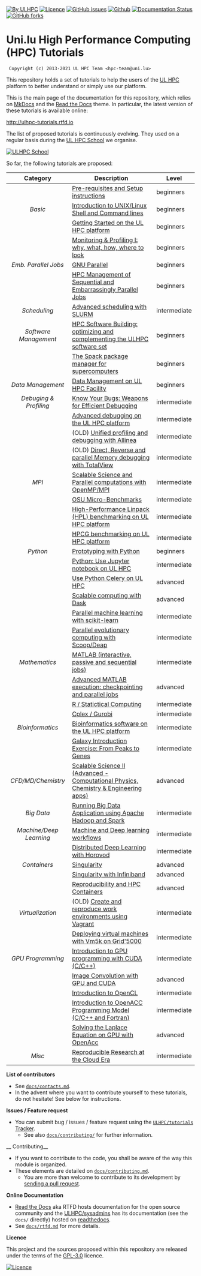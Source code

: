 [![By ULHPC](https://img.shields.io/badge/by-ULHPC-blue.svg)](https://hpc.uni.lu) [![Licence](https://img.shields.io/badge/license-GPL--3.0-blue.svg)](http://www.gnu.org/licenses/gpl-3.0.html) [![GitHub issues](https://img.shields.io/github/issues/ULHPC/tutorials.svg)](https://github.com/ULHPC/tutorials/issues/) [![Github](https://img.shields.io/badge/sources-github-green.svg)](https://github.com/ULHPC/tutorials/) [![Documentation Status](http://readthedocs.org/projects/ulhpc-tutorials/badge/?version=latest)](http://ulhpc-tutorials.readthedocs.io) [![GitHub forks](https://img.shields.io/github/stars/ULHPC/tutorials.svg?style=social&label=Star)](https://github.com/ULHPC/tutorials)

# Uni.lu High Performance Computing (HPC) Tutorials

     Copyright (c) 2013-2021 UL HPC Team <hpc-team@uni.lu>

This repository holds a set of tutorials to help the users of the [UL HPC](https://hpc.uni.lu) platform to better understand or simply use our platform.

This is the main page of the documentation for this repository, which relies on [MkDocs](http://www.mkdocs.org/) and the [Read the Docs](http://readthedocs.io) theme.
In particular, the latest version of these tutorials is available online:

<http://ulhpc-tutorials.rtfd.io>

The list of proposed tutorials is continuously evolving.
They used on a regular basis during the [UL HPC School](https://hpc.uni.lu/education/hpcschool) we organise.

[![ULHPC School](https://img.shields.io/badge/event-ULHPC--School--2021-green)](hpc-school.md)

So far, the following tutorials are proposed:

| **Category**            | **Description**                                                                                       | **Level**      |
| :----------:            | ----------------------------------------------------------------------------                          | -------------- |
|                         | [Pre-requisites and Setup instructions](setup/preliminaries/)                                         | beginners      |
| _Basic_                 | [Introduction to UNIX/Linux Shell and Command lines](linux-shell/)                                    | beginners      |
|                         | [Getting Started on the UL HPC platform](beginners/)                                                  | beginners      |
|                         | [Monitoring & Profiling I: why, what, how, where to look](basic/monitoring/)                          | beginners      |
| _Emb. Parallel Jobs_    | [GNU Parallel](sequential/manytasks-manynodes2/)                                                      | beginners      |
|                         | [HPC Management of Sequential and Embarrassingly Parallel Jobs](sequential/basics/)                   | beginners      |
| _Scheduling_            | [Advanced scheduling with SLURM](scheduling/advanced/)                                                | intermediate   |
| _Software Management_   | [HPC Software Building: optimizing and complementing the ULHPC software set](tools/easybuild/)        | beginners      |
|                         | [The Spack package manager for supercomputers](tools/spack/)                                          | beginners      |
| _Data Management_       | [Data Management on UL HPC Facility](data/)                                                           | beginners      |
| _Debuging & Profiling_  | [Know Your Bugs: Weapons for Efficient Debugging](debugging/basics/)                                  | intermediate   |
|                         | [Advanced debugging on the UL HPC platform](debugging/advanced/)                                      | intermediate   |
|                         | (OLD) [Unified profiling and debugging with Allinea](advanced/Allinea/)                               | intermediate   |
|                         | (OLD) [Direct,  Reverse and parallel Memory debugging with TotalView](advanced/TotalView/)            | intermediate   |
| _MPI_                   | [Scalable Science and Parallel computations with OpenMP/MPI](parallel/basics/)                        | intermediate   |
|                         | [OSU Micro-Benchmarks](parallel/mpi/OSU_MicroBenchmarks/)                                             | intermediate   |
|                         | [High-Performance Linpack (HPL) benchmarking on UL HPC platform](parallel/mpi/HPL/)                   | intermediate   |
|                         | [HPCG benchmarking on UL HPC platform](parallel/hybrid/HPCG/)                                         | intermediate   |
| _Python_                | [Prototyping with Python](python/basics/)                                                             | beginners      |
|                         | [Python: Use Jupyter notebook on UL HPC](python/advanced/jupyter)                                     | intermediate   |
|                         | [Use Python Celery on UL HPC](python/advanced/celery/)                                                | advanced       |
|                         | [Scalable computing with Dask](python/advanced/dask-ml/)                                              | advanced       |
|                         | [Parallel machine learning with scikit-learn](python/advanced/scikit-learn)                           | intermediate   |
|                         | [Parallel evolutionary computing with Scoop/Deap](python/advanced/scoop-deap)                         | intermediate   |
| _Mathematics_           | [MATLAB (interactive, passive and sequential jobs)](maths/matlab/basics/)                             | intermediate   |
|                         | [Advanced MATLAB execution: checkpointing and parallel jobs](maths/matlab/advanced/)                  | advanced       |
|                         | [R / Statictical Computing](maths/R/)                                                                 | intermediate   |
|                         | [Cplex / Gurobi](maths/Cplex-Gurobi/)                                                                 | intermediate   |
| _Bioinformatics_        | [Bioinformatics software on the UL HPC platform](bio/basics/)                                         | intermediate   |
|                         | [Galaxy Introduction Exercise: From Peaks to Genes](bio/galaxy/)                                      | intermediate   |
| _CFD/MD/Chemistry_      | [Scalable Science II (Advanced - Computational Physics, Chemistry & Engineering apps)](multiphysics/) | advanced       |
| _Big Data_              | [Running Big Data Application using Apache Hadoop and Spark ](bigdata/)                               | intermediate   |
| _Machine/Deep Learning_ | [Machine and Deep learning workflows](deep_learning/)                                                 | intermediate   |
|                         | [Distributed Deep Learning with Horovod](deep_learning/horovod/)                                      | intermediate   |
| _Containers_            | [Singularity](containers/singularity/)                                                                | advanced       |
|                         | [Singularity with Infiniband](containers/singularity-inf/)                                            | advanced       |
|                         | [Reproducibility and HPC Containers ](containers/ULHPC-containers/)                                   | advanced       |
| _Virtualization_        | (OLD) [Create and reproduce work environments using Vagrant](advanced/Vagrant/)                       | intermediate   |
|                         | [Deploying virtual machines with Vm5k on Grid'5000](advanced/vm5k/)                                   | intermediate   |
| _GPU Programming_       | [Introduction to GPU programming with CUDA (C/C++)](cuda/)                                            | intermediate   |
|                         | [Image Convolution with GPU and CUDA](cuda/exercises/convolution/)                                    | advanced       |
|                         | [Introduction to OpenCL](gpu/opencl/)                                                                 | intermediate   |
|                         | [Introduction to OpenACC Programming Model (C/C++ and Fortran)](gpu/openacc/basics/)                  | intermediate   |
|                         | [Solving the Laplace Equation on GPU with OpenAcc](gpu/openacc/laplace/)                              | advanced       |
| _Misc_                  | [Reproducible Research at the Cloud Era](misc/reproducible-research/)                                 | intermediate   |

__List of contributors__

* See [`docs/contacts.md`](contacts.md).
* In the advent where you want to contribute yourself to these tutorials, do not hesitate! See below for instructions.

__Issues / Feature request__

* You can submit bug / issues / feature request using the [`ULHPC/tutorials` Tracker](https://github.com/ULHPC/tutorials/issues).
    - See also [`docs/contributing/`](docs/contributing/) for further information.

__ Contributing__

* If you want to contribute to the code, you shall be aware of the way this module is organized.
* These elements are detailed on [`docs/contributing.md`](contributing.md).
    - You are more than welcome to contribute to its development by [sending a pull request](https://help.github.com/articles/using-pull-requests).

__Online Documentation__

* [Read the Docs](https://readthedocs.org/) aka RTFD hosts documentation for the open source community and the [ULHPC/sysadmins](https://github.com/ULHPC/tutorials) has its documentation (see the `docs/` directly) hosted on [readthedocs](http://ulhpc-tutorials.rtfd.org).
* See [`docs/rtfd.md`](rtfd.md) for more details.

__Licence__

This project and the sources proposed within this repository are released under the terms of the [GPL-3.0](LICENCE) licence.

[![Licence](https://www.gnu.org/graphics/gplv3-88x31.png)](LICENSE)
